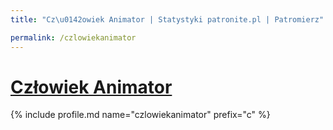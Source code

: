 ```yaml
---
title: "Cz\u0142owiek Animator | Statystyki patronite.pl | Patromierz"

permalink: /czlowiekanimator
---
```


# [Człowiek Animator](https://patronite.pl/czlowiekanimator)

{% include profile.md name="czlowiekanimator" prefix="c" %}
